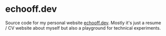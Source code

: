 # echooff.dev

Source code for my personal website [echooff.dev](https://www.echooff.dev). Mostly it's just a resume / CV website about myself but also a playground for technical experiments.
